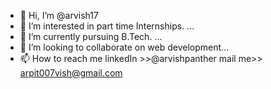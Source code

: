 - 👋 Hi, I’m @arvish17
- 👀 I’m interested in part time Internships. ...
- 🌱 I’m currently pursuing B.Tech. ...
- 💞️ I’m looking to collaborate on web development...
- 📫 How to reach me linkedIn >>@arvishpanther
                    mail me>> arpit007vish@gmail.com
<!---
arvish17/arvish17 is a ✨ special ✨ repository because its `README.md` (this file) appears on your GitHub profile.
You can click the Preview link to take a look at your changes.
--->
